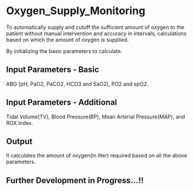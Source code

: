 # Oxygen_Supply_Monitoring
 To automatically supply and cutoff the sufficient amount of oxygen to the patient without manual intervention and accuracy in intervals, calculations based on which the amount of oxygen is supplied.

 By initializing the basic parameters to calculate.

## Input Parameters - Basic

ABG (pH, PaO2, PaCO2, HCO3 and SaO2), PO2 and spO2.
## Input Parameters - Additional
Tidal Volume(TV), Blood Pressure(BP), Mean Arterial Pressure(MAP), and ROX Index.

## Output
It calculates the amount of oxygen(in liter) required based on all the above parameters.

## Further Development in Progress...!!

